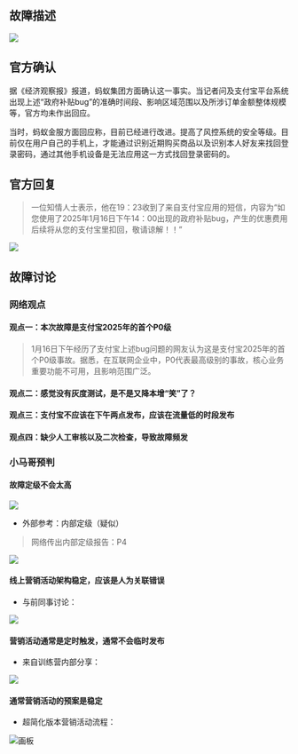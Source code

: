 ## 故障描述
![](https://cdn.nlark.com/yuque/0/2025/png/222258/1737112572438-0928d7bc-e2f1-4032-8f63-e0bb5d2e22a9.png)

## 官方确认
据《经济观察报》报道，蚂蚁集团方面确认这一事实。当记者问及支付宝平台系统出现上述“政府补贴bug”的准确时间段、影响区域范围以及所涉订单金额整体规模等，官方均未作出回应。

当时，蚂蚁金服方面回应称，目前已经进行改进。提高了风控系统的安全等级。目前仅在用户自己的手机上，才能通过识别近期购买商品以及识别本人好友来找回登录密码，通过其他手机设备是无法应用这一方式找回登录密码的。



## 官方回复
> 一位知情人士表示，他在19：23收到了来自支付宝应用的短信，内容为“如您使用了2025年1月16日下午14：00出现的政府补贴bug，产生的优惠费用后续将从您的支付宝里扣回，敬请谅解！！”
>

![](https://cdn.nlark.com/yuque/0/2025/png/222258/1737112550335-e6d5bfd0-de29-4f36-a423-b8347ec44779.png)





## 故障讨论
### 网络观点
#### 观点一：本次故障是支付宝2025年的首个P0级
> 1月16日下午经历了支付宝上述bug问题的网友认为这是支付宝2025年的首个P0级事故。据悉，在互联网企业中，P0代表最高级别的事故，核心业务重要功能不可用，且影响范围广泛。
>

#### 观点二：感觉没有灰度测试，是不是又降本增“笑”了？
#### 观点三：支付宝不应该在下午两点发布，应该在流量低的时段发布
#### 观点四：缺少人工审核以及二次检查，导致故障频发
### 小马哥预判
#### 故障定级不会太高
![](https://cdn.nlark.com/yuque/0/2025/png/222258/1737113952189-923d19b4-97c2-4253-9455-ad0da85f582c.png)



+ 外部参考：内部定级（疑似）

> 网络传出内部定级报告：P4
>

![](https://cdn.nlark.com/yuque/0/2025/png/222258/1737113308979-ecc63198-e500-4e30-8bc2-ad46a13643da.png)

#### 线上营销活动架构稳定，应该是人为关联错误
+ 与前同事讨论：

![](https://cdn.nlark.com/yuque/0/2025/png/222258/1737114264263-cc968bcf-2936-4b32-a0b9-c88576da41e0.png)

#### 营销活动通常是定时触发，通常不会临时发布
+ 来自训练营内部分享：

![](https://cdn.nlark.com/yuque/0/2025/png/222258/1737113428969-5cb7edb5-d13a-4784-8765-3520114a2ea0.png)

#### 通常营销活动的预案是稳定
+ 超简化版本营销活动流程：

![画板](https://cdn.nlark.com/yuque/0/2025/jpeg/222258/1737114848156-380bfb7b-71d7-4511-a87f-7198d177ca9d.jpeg)

